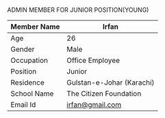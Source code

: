 
ADMIN MEMBER FOR JUNIOR POSITION(YOUNG)

|Member Name |Irfan|
|-|-|
|Age |26|
|Gender| Male|
|Occupation |Office Employee|
|Position |Junior|
|Residence |Gulstan-e-Johar (Karachi)|
|School Name |The Citizen Foundation|
|Email Id |irfan@gmail.com|
